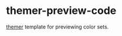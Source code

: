 # themer-preview-code

[themer](https://github.com/mjswensen/themer) template for previewing color sets.
